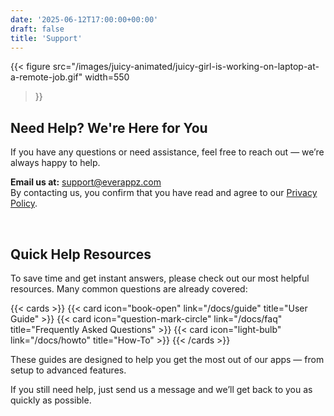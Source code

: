 ```yaml
---
date: '2025-06-12T17:00:00+00:00'
draft: false
title: 'Support'
---
```


{{< figure
  src="/images/juicy-animated/juicy-girl-is-working-on-laptop-at-a-remote-job.gif"
  width=550
>}}

## Need Help? We're Here for You

If you have any questions or need assistance, feel free to reach out — we’re always happy to help.

**Email us at:** [support@everappz.com](mailto:support@everappz.com)  
By contacting us, you confirm that you have read and agree to our [Privacy Policy](../legal/privacy-policy).

<br>

## Quick Help Resources

To save time and get instant answers, please check out our most helpful resources. Many common questions are already covered:

{{< cards >}}
  {{< card icon="book-open" link="/docs/guide" title="User Guide" >}}
  {{< card icon="question-mark-circle" link="/docs/faq" title="Frequently Asked Questions" >}}
  {{< card icon="light-bulb" link="/docs/howto" title="How-To" >}}
{{< /cards >}}

These guides are designed to help you get the most out of our apps — from setup to advanced features.

If you still need help, just send us a message and we’ll get back to you as quickly as possible.